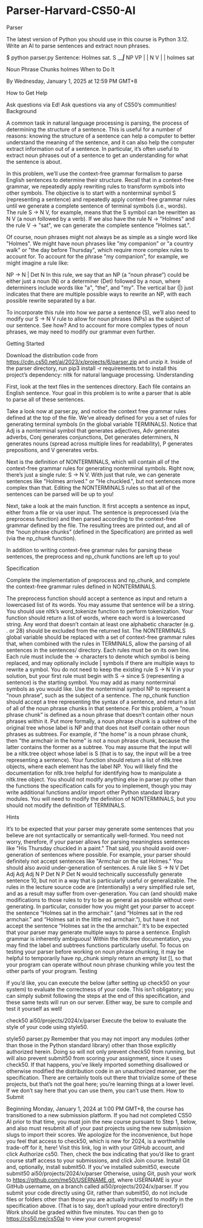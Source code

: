 # Parser-Harvard-CS50-AI

Parser

The latest version of Python you should use in this course is Python 3.12.
Write an AI to parse sentences and extract noun phrases.

$ python parser.py
Sentence: Holmes sat.
        S
   _____|___
  NP        VP
  |         |
  N         V
  |         |
holmes     sat

Noun Phrase Chunks
holmes
When to Do It

By Wednesday, January 1, 2025 at 12:59 PM GMT+8

How to Get Help

Ask questions via Ed!
Ask questions via any of CS50’s communities!
Background

A common task in natural language processing is parsing, the process of determining the structure of a sentence. This is useful for a number of reasons: knowing the structure of a sentence can help a computer to better understand the meaning of the sentence, and it can also help the computer extract information out of a sentence. In particular, it’s often useful to extract noun phrases out of a sentence to get an understanding for what the sentence is about.

In this problem, we’ll use the context-free grammar formalism to parse English sentences to determine their structure. Recall that in a context-free grammar, we repeatedly apply rewriting rules to transform symbols into other symbols. The objective is to start with a nonterminal symbol S (representing a sentence) and repeatedly apply context-free grammar rules until we generate a complete sentence of terminal symbols (i.e., words). The rule S -> N V, for example, means that the S symbol can be rewritten as N V (a noun followed by a verb). If we also have the rule N -> "Holmes" and the rule V -> "sat", we can generate the complete sentence "Holmes sat.".

Of course, noun phrases might not always be as simple as a single word like "Holmes". We might have noun phrases like "my companion" or "a country walk" or "the day before Thursday", which require more complex rules to account for. To account for the phrase "my companion", for example, we might imagine a rule like:

NP -> N | Det N
In this rule, we say that an NP (a “noun phrase”) could be either just a noun (N) or a determiner (Det) followed by a noun, where determiners include words like "a", "the", and "my". The vertical bar (|) just indicates that there are multiple possible ways to rewrite an NP, with each possible rewrite separated by a bar.

To incorporate this rule into how we parse a sentence (S), we’ll also need to modify our S -> N V rule to allow for noun phrases (NPs) as the subject of our sentence. See how? And to account for more complex types of noun phrases, we may need to modify our grammar even further.

Getting Started

Download the distribution code from https://cdn.cs50.net/ai/2023/x/projects/6/parser.zip and unzip it.
Inside of the parser directory, run pip3 install -r requirements.txt to install this project’s dependency: nltk for natural language processing.
Understanding

First, look at the text files in the sentences directory. Each file contains an English sentence. Your goal in this problem is to write a parser that is able to parse all of these sentences.

Take a look now at parser.py, and notice the context free grammar rules defined at the top of the file. We’ve already defined for you a set of rules for generating terminal symbols (in the global variable TERMINALS). Notice that Adj is a nonterminal symbol that generates adjectives, Adv generates adverbs, Conj generates conjunctions, Det generates determiners, N generates nouns (spread across multiple lines for readability), P generates prepositions, and V generates verbs.

Next is the definition of NONTERMINALS, which will contain all of the context-free grammar rules for generating nonterminal symbols. Right now, there’s just a single rule: S -> N V. With just that rule, we can generate sentences like "Holmes arrived." or "He chuckled.", but not sentences more complex than that. Editing the NONTERMINALS rules so that all of the sentences can be parsed will be up to you!

Next, take a look at the main function. It first accepts a sentence as input, either from a file or via user input. The sentence is preprocessed (via the preprocess function) and then parsed according to the context-free grammar defined by the file. The resulting trees are printed out, and all of the “noun phrase chunks” (defined in the Specification) are printed as well (via the np_chunk function).

In addition to writing context-free grammar rules for parsing these sentences, the preprocess and np_chunk functions are left up to you!

Specification

Complete the implementation of preprocess and np_chunk, and complete the context-free grammar rules defined in NONTERMINALS.

The preprocess function should accept a sentence as input and return a lowercased list of its words.
You may assume that sentence will be a string.
You should use nltk’s word_tokenize function to perform tokenization.
Your function should return a list of words, where each word is a lowercased string.
Any word that doesn’t contain at least one alphabetic character (e.g. . or 28) should be excluded from the returned list.
The NONTERMINALS global variable should be replaced with a set of context-free grammar rules that, when combined with the rules in TERMINALS, allow the parsing of all sentences in the sentences/ directory.
Each rules must be on its own line. Each rule must include the -> characters to denote which symbol is being replaced, and may optionally include | symbols if there are multiple ways to rewrite a symbol.
You do not need to keep the existing rule S -> N V in your solution, but your first rule must begin with S -> since S (representing a sentence) is the starting symbol.
You may add as many nonterminal symbols as you would like.
Use the nonterminal symbol NP to represent a “noun phrase”, such as the subject of a sentence.
The np_chunk function should accept a tree representing the syntax of a sentence, and return a list of all of the noun phrase chunks in that sentence.
For this problem, a “noun phrase chunk” is defined as a noun phrase that doesn’t contain other noun phrases within it. Put more formally, a noun phrase chunk is a subtree of the original tree whose label is NP and that does not itself contain other noun phrases as subtrees.
For example, if "the home" is a noun phrase chunk, then "the armchair in the home" is not a noun phrase chunk, because the latter contains the former as a subtree.
You may assume that the input will be a nltk.tree object whose label is S (that is to say, the input will be a tree representing a sentence).
Your function should return a list of nltk.tree objects, where each element has the label NP.
You will likely find the documentation for nltk.tree helpful for identifying how to manipulate a nltk.tree object.
You should not modify anything else in parser.py other than the functions the specification calls for you to implement, though you may write additional functions and/or import other Python standard library modules. You will need to modify the definition of NONTERMINALS, but you should not modify the definition of TERMINALS.

Hints

It’s to be expected that your parser may generate some sentences that you believe are not syntactically or semantically well-formed. You need not worry, therefore, if your parser allows for parsing meaningless sentences like "His Thursday chuckled in a paint."
That said, you should avoid over-generation of sentences where possible. For example, your parser should definitely not accept sentences like "Armchair on the sat Holmes."
You should also avoid under-generation of sentences. A rule like S -> N V Det Adj Adj Adj N P Det N P Det N would technically successfully generate sentence 10, but not in a way that is particularly useful or generalizable.
The rules in the lecture source code are (intentionally) a very simplified rule set, and as a result may suffer from over-generation. You can (and should) make modifications to those rules to try to be as general as possible without over-generating. In particular, consider how you might get your parser to accept the sentence “Holmes sat in the armchair.” (and “Holmes sat in the red armchair.” and “Holmes sat in the little red armchair.”), but have it not accept the sentence “Holmes sat in the the armchair.”
It’s to be expected that your parser may generate multiple ways to parse a sentence. English grammar is inherently ambiguous!
Within the nltk.tree documentation, you may find the label and subtrees functions particularly useful.
To focus on testing your parser before working on noun phrase chunking, it may be helpful to temporarily have np_chunk simply return an empty list [], so that your program can operate without noun phrase chunking while you test the other parts of your program.
Testing

If you’d like, you can execute the below (after setting up check50 on your system) to evaluate the correctness of your code. This isn’t obligatory; you can simply submit following the steps at the end of this specification, and these same tests will run on our server. Either way, be sure to compile and test it yourself as well!

check50 ai50/projects/2024/x/parser
Execute the below to evaluate the style of your code using style50.

style50 parser.py
Remember that you may not import any modules (other than those in the Python standard library) other than those explicitly authorized herein. Doing so will not only prevent check50 from running, but will also prevent submit50 from scoring your assignment, since it uses check50. If that happens, you’ve likely imported something disallowed or otherwise modified the distribution code in an unauthorized manner, per the specification. There are certainly tools out there that trivialize some of these projects, but that’s not the goal here; you’re learning things at a lower level. If we don’t say here that you can use them, you can’t use them.
How to Submit

Beginning Monday, January 1, 2024 at 1:00 PM GMT+8, the course has transitioned to a new submission platform. If you had not completed CS50 AI prior to that time, you must join the new course pursuant to Step 1, below, and also must resubmit all of your past projects using the new submission slugs to import their scores. We apologize for the inconvenience, but hope you feel that access to check50, which is new for 2024, is a worthwhile trade-off for it, here!
Visit this link, log in with your GitHub account, and click Authorize cs50. Then, check the box indicating that you’d like to grant course staff access to your submissions, and click Join course.
Install Git and, optionally, install submit50.
If you’ve installed submit50, execute
submit50 ai50/projects/2024/x/parser
Otherwise, using Git, push your work to https://github.com/me50/USERNAME.git, where USERNAME is your GitHub username, on a branch called ai50/projects/2024/x/parser.
If you submit your code directly using Git, rather than submit50, do not include files or folders other than those you are actually instructed to modify in the specification above. (That is to say, don’t upload your entire directory!)
Work should be graded within five minutes. You can then go to https://cs50.me/cs50ai to view your current progress!
